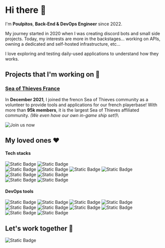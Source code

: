 # Hi there 👋

I'm **Poulpitos**, **Back-End & DevOps Engineer** since 2022.

My journey started in 2020 when I was creating discord bots and small side projects.
Today, my interests are more in the backstages... working on APIs, owning a dedicated and self-hosted infrastructure, etc...

I love exploring and testing daily-used applications to understand how they works.

## Projects that I'm working on 📂

### [**Sea of Thieves France**](https://sotfr.net)
In **December 2021**, I joined the frencn Sea of Thieves community as a volunteer to provide tools and applications for our french playerbase! With more than **95k members**, it is the largest Sea of Thieves affiliated community. *(We even have our own in-game ship set!)*\

![Join us now](https://discord.com/sotfr)

## My loved ones ❤

#### Tech stacks
![Static Badge](https://img.shields.io/badge/NestJS-black?style=for-the-badge&logo=nestjs&logoColor=white&labelColor=E01639&link=https%3A%2F%2Fgithub.com%2Fnestjs%2Fnest)
![Static Badge](https://img.shields.io/badge/react-black?style=for-the-badge&logo=react&logoColor=white&labelColor=37E0D9&link=https%3A%2F%2Freact.dev)\
![Static Badge](https://img.shields.io/badge/TypeScript-black?style=for-the-badge&logo=typescript&logoColor=white&labelColor=2874DE&link=https%3A%2F%2Fwww.typescriptlang.org%2F)
![Static Badge](https://img.shields.io/badge/JavaScript-black?style=for-the-badge&logo=javascript&logoColor=white&labelColor=E0C700&link=https%3A%2F%2Fdeveloper.mozilla.org%2Fen%2Fdocs%2FWeb%2FJavaScript)
![Static Badge](https://img.shields.io/badge/Python-black?style=for-the-badge&logo=python&logoColor=white&labelColor=A7E041&link=https%3A%2F%2Fwww.python.org%2F)
![Static Badge](https://img.shields.io/badge/C%20(language)-black?style=for-the-badge&logo=c&logoColor=white&labelColor=E6E6E0&link=https%3A%2F%2Fen.wikipedia.org%2Fwiki%2FC_(programming_language))
![Static Badge](https://img.shields.io/badge/C%2B%2B-black?style=for-the-badge&logo=c%2B%2B&logoColor=white&labelColor=346EE0&link=https%3A%2F%2Fen.wikipedia.org%2Fwiki%2FC%252B%252B)
![Static Badge](https://img.shields.io/badge/bash-black?style=for-the-badge&logoColor=white&labelColor=E0691C)\
![Static Badge](https://img.shields.io/badge/mongodb-black?style=for-the-badge&logo=mongodb&logoColor=white&labelColor=2DE350&link=https%3A%2F%2Fwww.mongodb.com%2F)
![Static Badge](https://img.shields.io/badge/redis-black?style=for-the-badge&logo=redis&logoColor=white&labelColor=DF4141&link=https%3A%2F%2Fredis.io%2F)

#### DevOps tools
![Static Badge](https://img.shields.io/badge/Github-black?style=for-the-badge&logo=github&logoColor=white&labelColor=gray&link=https%3A%2F%2Fgithub.com%2Fhome)
![Static Badge](https://img.shields.io/badge/ansible-black?style=for-the-badge&logo=ansible&logoColor=white&labelColor=gray&link=https%3A%2F%2Fdocs.ansible.com%2F)
![Static Badge](https://img.shields.io/badge/kubernetes-black?style=for-the-badge&logo=kubernetes&logoColor=white&labelColor=2E54D6&link=https%3A%2F%2Fkubernetes.io%2F)
![Static Badge](https://img.shields.io/badge/Jenkins-black?style=for-the-badge&logo=jenkins&logoColor=white&labelColor=E04838&link=https%3A%2F%2Fwww.jenkins.io%2F)\
![Static Badge](https://img.shields.io/badge/Docker-black?style=for-the-badge&logo=docker&logoColor=white&labelColor=1F64E0&link=https%3A%2F%2Fwww.docker.com%2F)
![Static Badge](https://img.shields.io/badge/portainer-black?style=for-the-badge&logo=portainer&logoColor=white&labelColor=1BA1E0&link=https%3A%2F%2Fwww.portainer.io%2F)
![Static Badge](https://img.shields.io/badge/watchtower-black?style=for-the-badge&logo=watchtower&logoColor=white&labelColor=2F7598&link=https%3A%2F%2Fcontainrrr.dev%2Fwatchtower%2F)
![Static Badge](https://img.shields.io/badge/minio-black?style=for-the-badge&logo=minio&logoColor=white&labelColor=E03154&link=https%3A%2F%2Fmin.io%2F)\
![Static Badge](https://img.shields.io/badge/Cloudflare-black?style=for-the-badge&logo=cloudflare&logoColor=white&labelColor=E07217&link=https%3A%2F%2Fwww.cloudflare.com%2F)
![Static Badge](https://img.shields.io/badge/nginx-black?style=for-the-badge&logo=nginx&logoColor=white&labelColor=12B641&link=https%3A%2F%2Fwww.f5.com%2Fgo%2Fproduct%2Fwelcome-to-nginx)


## Let's work together 🤝
![Static Badge](https://img.shields.io/badge/%40poulpitos-black?style=for-the-badge&logo=discord&logoColor=white&labelColor=5865F2&link=https%3A%2F%2Fdiscord.com%2Fusers%2F340948949592440833)
